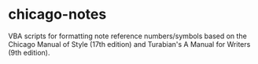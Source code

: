 # chicago-notes
VBA scripts for formatting note reference numbers/symbols based on the Chicago Manual of Style (17th edition) and Turabian's A Manual for Writers (9th edition).
